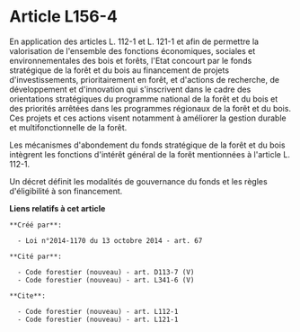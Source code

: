 # Article L156-4

En application des articles L. 112-1 et L. 121-1 et afin de permettre la valorisation de l'ensemble des fonctions
économiques, sociales et environnementales des bois et forêts, l'Etat concourt par le fonds stratégique de la forêt et du
bois au financement de projets d'investissements, prioritairement en forêt, et d'actions de recherche, de développement et
d'innovation qui s'inscrivent dans le cadre des orientations stratégiques du programme national de la forêt et du bois et des
priorités arrêtées dans les programmes régionaux de la forêt et du bois. Ces projets et ces actions visent notamment à
améliorer la gestion durable et multifonctionnelle de la forêt.

Les mécanismes d'abondement du fonds stratégique de la forêt et du bois intègrent les fonctions d'intérêt général de la forêt
mentionnées à l'article L. 112-1.

Un décret définit les modalités de gouvernance du fonds et les règles d'éligibilité à son financement.

**Liens relatifs à cet article**

	**Créé par**:

	  - Loi n°2014-1170 du 13 octobre 2014 - art. 67

	**Cité par**:

	  - Code forestier (nouveau) - art. D113-7 (V)
	  - Code forestier (nouveau) - art. L341-6 (V)

	**Cite**:

	  - Code forestier (nouveau) - art. L112-1
	  - Code forestier (nouveau) - art. L121-1
